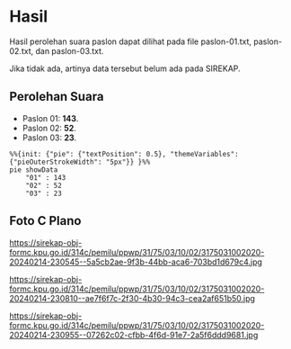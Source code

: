 # Hasil

Hasil perolehan suara paslon dapat dilihat pada file paslon-01.txt, paslon-02.txt, dan paslon-03.txt.

Jika tidak ada, artinya data tersebut belum ada pada SIREKAP.

## Perolehan Suara

 * Paslon 01: **143**.
 * Paslon 02: **52**.
 * Paslon 03: **23**.

```mermaid
%%{init: {"pie": {"textPosition": 0.5}, "themeVariables": {"pieOuterStrokeWidth": "5px"}} }%%
pie showData
    "01" : 143
    "02" : 52
    "03" : 23
```
## Foto C Plano

https://sirekap-obj-formc.kpu.go.id/314c/pemilu/ppwp/31/75/03/10/02/3175031002020-20240214-230545--5a5cb2ae-9f3b-44bb-aca6-703bd1d679c4.jpg

https://sirekap-obj-formc.kpu.go.id/314c/pemilu/ppwp/31/75/03/10/02/3175031002020-20240214-230810--ae7f6f7c-2f30-4b30-94c3-cea2af651b50.jpg

https://sirekap-obj-formc.kpu.go.id/314c/pemilu/ppwp/31/75/03/10/02/3175031002020-20240214-230955--07262c02-cfbb-4f6d-91e7-2a5f6ddd9681.jpg
